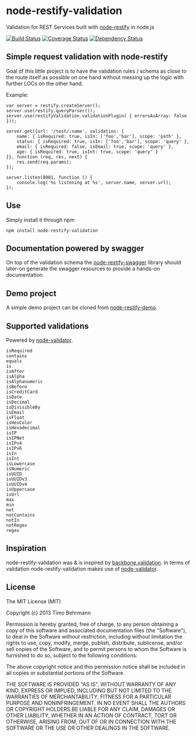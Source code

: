 node-restify-validation
=======================
Validation for REST Services built with [node-restify](https://github.com/mcavage/node-restify) in node.js

[![Build Status](https://travis-ci.org/z0mt3c/node-restify-validation.png)](https://travis-ci.org/z0mt3c/node-restify-validation)
[![Coverage Status](https://coveralls.io/repos/z0mt3c/node-restify-validation/badge.png?branch=master)](https://coveralls.io/r/z0mt3c/node-restify-validation?branch=master)
[![Dependency Status](https://gemnasium.com/z0mt3c/node-restify-validation.png)](https://gemnasium.com/z0mt3c/node-restify-validation)


Simple request validation with node-restify
-------------------------------------------
Goal of this little project is to have the validation rules / schema as close to the route itself as possible on one hand without messing up the logic with further LOCs on the other hand.

Example:

    var server = restify.createServer();
    server.use(restify.queryParser());
    server.use(restifyValidation.validationPlugin( { errorsAsArray: false }));
    
    server.get({url: '/test/:name', validation: {
        name: { isRequired: true, isIn: ['foo','bar'], scope: 'path' },
        status: { isRequired: true, isIn: ['foo','bar'], scope: 'query' },
        email: { isRequired: false, isEmail: true, scope: 'query' },
        age: { isRequired: true, isInt: true, scope: 'query' }
    }}, function (req, res, next) {
        res.send(req.params);
    });
    
    server.listen(8001, function () {
        console.log('%s listening at %s', server.name, server.url);
    });

Use
---
Simply install it through npm

    npm install node-restify-validation


Documentation powered by swagger
--------------------------------
On top of the validation schema the [node-restify-swagger](https://github.com/z0mt3c/node-restify-swagger) library should later-on generate the swagger resources to provide a hands-on documentation. 

Demo project
------------
A simple demo project can be cloned from [node-restify-demo](https://github.com/z0mt3c/node-restify-demo).

Supported validations
---------------------
Powered by [node-validator](https://github.com/chriso/node-validator).

    isRequired
    contains
    equals
    is
    isAfter
    isAlpha
    isAlphanumeric
    isBefore
    isCreditCard
    isDate
    isDecimal
    isDivisibleBy
    isEmail
    isFloat
    isHexColor
    isHexadecimal
    isIP
    isIPNet
    isIPv4
    isIPv6
    isIn
    isInt
    isLowercase
    isNumeric
    isUUID
    isUUIDv3
    isUUIDv4
    isUppercase
    isUrl
    max
    min
    not
    notContains
    notIn
    notRegex
    regex

Inspiration
-----------
node-restify-validation was & is inspired by [backbone.validation](https://github.com/thedersen/backbone.validation).
In terms of validation node-restify-validation makes use of [node-validator](https://github.com/chriso/node-validator).


License
-------

The MIT License (MIT)

Copyright (c) 2013 Timo Behrmann

Permission is hereby granted, free of charge, to any person obtaining a copy
of this software and associated documentation files (the "Software"), to deal
in the Software without restriction, including without limitation the rights
to use, copy, modify, merge, publish, distribute, sublicense, and/or sell
copies of the Software, and to permit persons to whom the Software is
furnished to do so, subject to the following conditions:

The above copyright notice and this permission notice shall be included in
all copies or substantial portions of the Software.

THE SOFTWARE IS PROVIDED "AS IS", WITHOUT WARRANTY OF ANY KIND, EXPRESS OR
IMPLIED, INCLUDING BUT NOT LIMITED TO THE WARRANTIES OF MERCHANTABILITY,
FITNESS FOR A PARTICULAR PURPOSE AND NONINFRINGEMENT. IN NO EVENT SHALL THE
AUTHORS OR COPYRIGHT HOLDERS BE LIABLE FOR ANY CLAIM, DAMAGES OR OTHER
LIABILITY, WHETHER IN AN ACTION OF CONTRACT, TORT OR OTHERWISE, ARISING FROM,
OUT OF OR IN CONNECTION WITH THE SOFTWARE OR THE USE OR OTHER DEALINGS IN
THE SOFTWARE.






